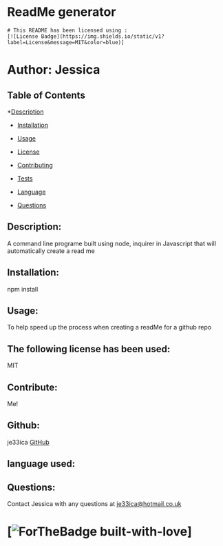 # ReadMe generator
    # This README has been licensed using :
    [![License Badge](https://img.shields.io/static/v1?label=License&message=MIT&color=blue)]
    
# Author: Jessica
        
 ## Table of Contents
*[Description](#description)

 * [Installation](#instalation)

 * [Usage](#usage)

 * [License](#license)  

 * [Contributing](#contributing)

 * [Tests](#tests)

 * [Language](#language)

 * [Questions](#questions)


 ## Description:
 A command line programe built using node, inquirer in Javascript that will automatically create a read me

 ## Installation:
 npm install

 ## Usage:
 To help speed up the process when creating a readMe for a github repo

 ## The following license has been used:
 MIT

 ## Contribute:
 Me!


 ## Github:
 je33ica 
 [GitHub](http://github/je33ica)

 ## language used:


 ## Questions:
 Contact Jessica with any questions at je33ica@hotmail.co.uk

 # [![ForTheBadge built-with-love](http://ForTheBadge.com/images/badges/built-with-love.svg)]
